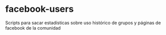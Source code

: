 # facebook-users
Scripts para sacar estadísticas sobre uso histórico de grupos y páginas de facebook de la comunidad
